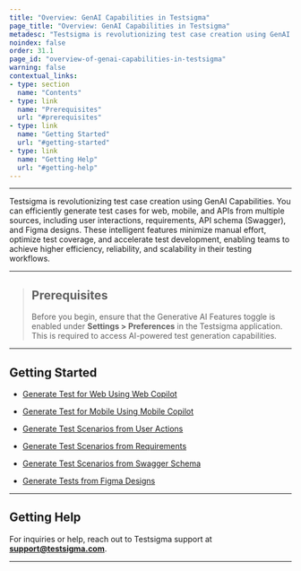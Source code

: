```yaml
---
title: "Overview: GenAI Capabilities in Testsigma"
page_title: "Overview: GenAI Capabilities in Testsigma"
metadesc: "Testsigma is revolutionizing test case creation using GenAI Capabilities | You can efficiently generate test cases for web, mobile, and APIs from multiple sources"
noindex: false
order: 31.1
page_id: "overview-of-genai-capabilities-in-testsigma"
warning: false
contextual_links:
- type: section
  name: "Contents"
- type: link
  name: "Prerequisites"
  url: "#prerequisites"
- type: link
  name: "Getting Started"
  url: "#getting-started"
- type: link
  name: "Getting Help"
  url: "#getting-help"
---
```


---

Testsigma is revolutionizing test case creation using GenAI Capabilities. You can efficiently generate test cases for web, mobile, and APIs from multiple sources, including user interactions, requirements, API schema (Swagger), and Figma designs. These intelligent features minimize manual effort, optimize test coverage, and accelerate test development, enabling teams to achieve higher efficiency, reliability, and scalability in their testing workflows.

---

> ## **Prerequisites**
>
> Before you begin, ensure that the Generative AI Features toggle is enabled under **Settings > Preferences** in the Testsigma application. This is required to access AI-powered test generation capabilities.

---

## **Getting Started**

- [Generate Test for Web Using Web Copilot](https://testsigma.com/docs/genai-capabilities/copilot/)

- [Generate Test for Mobile Using Mobile Copilot](https://testsigma.com/docs/genai-capabilities/mobile-copilot/)

- [Generate Test Scenarios from User Actions](https://testsigma.com/docs/genai-capabilities/generate-tests-from-user-actions/)

- [Generate Test Scenarios from Requirements](https://testsigma.com/docs/genai-capabilities/generate-tests-from-requirements/)

- [Generate Test Scenarios from Swagger Schema](https://testsigma.com/docs/genai-capabilities/generate-tests-from-swagger/)

- [Generate Tests from Figma Designs](https://testsigma.com/docs/genai-capabilities/generate-tests-from-figma-designs/)

---

## **Getting Help**

For inquiries or help, reach out to Testsigma support at **support@testsigma.com**.

---
